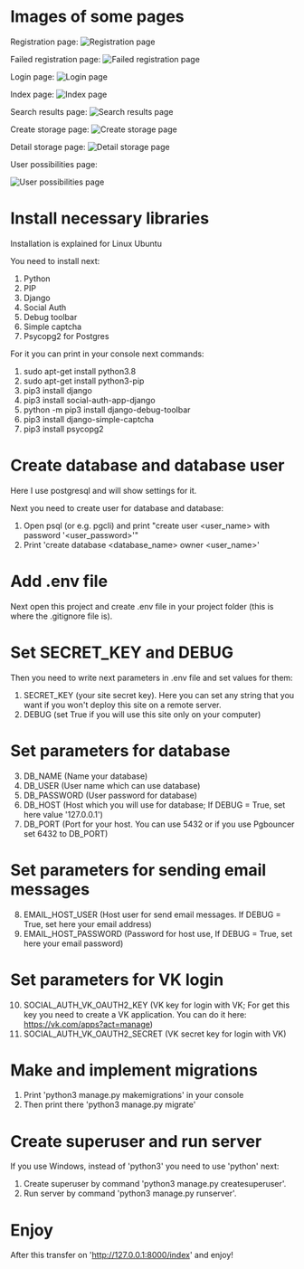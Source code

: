 # Images of some pages

Registration page:
![Registration page](https://github.com/OsnovaDT/passwords_manager/raw/master/images/user_registration_page.png)

Failed registration page:
![Failed registration page](https://github.com/OsnovaDT/passwords_manager/raw/master/images/failed_registration_page.png)

Login page:
![Login page](https://github.com/OsnovaDT/passwords_manager/raw/master/images/login_page.png)

Index page:
![Index page](https://github.com/OsnovaDT/passwords_manager/raw/master/images/index_page.png)

Search results page:
![Search results page](https://github.com/OsnovaDT/passwords_manager/raw/master/images/search_results_page.png)

Create storage page:
![Create storage page](https://github.com/OsnovaDT/passwords_manager/raw/master/images/create_storage_page.png)

Detail storage page:
![Detail storage page](https://github.com/OsnovaDT/passwords_manager/raw/master/images/detail_page.png)

User possibilities page:

![User possibilities page](https://github.com/OsnovaDT/passwords_manager/raw/master/images/user_possibilities.png)

# Install necessary libraries
Installation is explained for Linux Ubuntu

You need to install next:
1) Python
2) PIP
3) Django
4) Social Auth
5) Debug toolbar
6) Simple captcha
7) Psycopg2 for Postgres

For it you can print in your console next commands:
1) sudo apt-get install python3.8
2) sudo apt-get install python3-pip
3) pip3 install django
4) pip3 install social-auth-app-django
5) python -m pip3 install django-debug-toolbar
6) pip3 install  django-simple-captcha
7) pip3 install psycopg2

# Create database and database user
Here I use postgresql and will show settings for it.

Next you need to create user for database and database:
  1.  Open psql (or e.g. pgcli) and print "create user <user_name> with password '<user_password>'"
  2.  Print 'create database <database_name> owner <user_name>'

# Add .env file
Next open this project and create .env file in your project folder (this is where the .gitignore file is).

# Set SECRET_KEY and DEBUG
Then you need to write next parameters in .env file and set values for them:
1.  SECRET_KEY (your site secret key). Here you can set any string that you want if you won't deploy this site on a remote server.
2.  DEBUG (set True if you will use this site only on your computer)
  
# Set parameters for database
3.  DB_NAME (Name your database)
4.  DB_USER (User name which can use database)
5.  DB_PASSWORD (User password for database)
6.  DB_HOST (Host which you will use for database; If DEBUG = True, set here value '127.0.0.1')
7.  DB_PORT (Port for your host. You can use 5432 or if you use Pgbouncer set 6432 to DB_PORT)

# Set parameters for sending email messages
8.  EMAIL_HOST_USER (Host user for send email messages. If DEBUG = True, set here your email address)
9.  EMAIL_HOST_PASSWORD (Password for host use, If DEBUG = True, set here your email password)

# Set parameters for VK login
10.  SOCIAL_AUTH_VK_OAUTH2_KEY (VK key for login with VK; For get this key you need to create a VK application.
You can do it here: https://vk.com/apps?act=manage)
11. SOCIAL_AUTH_VK_OAUTH2_SECRET (VK secret key for login with VK)

# Make and implement migrations
1.  Print 'python3 manage.py makemigrations' in your console
2.  Then print there 'python3 manage.py migrate'

# Create superuser and run server
If you use Windows, instead of 'python3' you need to use 'python' next:
  1.  Create superuser by command 'python3 manage.py createsuperuser'.
  2.  Run server by command 'python3 manage.py runserver'.

# Enjoy
After this transfer on 'http://127.0.0.1:8000/index' and enjoy!

